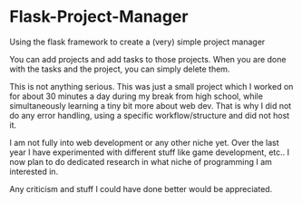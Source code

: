 # Flask-Project-Manager
Using the flask framework to create a (very) simple project manager

You can add projects and add tasks to those projects. When you are done with the tasks and the project, you can simply delete them.

This is not anything serious. This was just a small project which I worked on for about 30 minutes a day during my break from high school,
while simultaneously learning a tiny bit more about web dev. That is why I did not do any error handling, using a specific workflow/structure and did not host it.

I am not fully into web development or any  other niche yet. Over the last year I have experimented with different stuff like game development, etc.. 
I now plan to do dedicated research in what niche of programming I am interested in. 

Any criticism and stuff I could have done better would be appreciated.  
